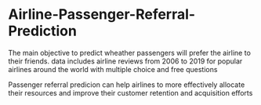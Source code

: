 # Airline-Passenger-Referral-Prediction
The main objective to predict wheather passengers will prefer the airline to their friends.
data includes airline reviews from 2006 to 2019 for popular airlines around the world with multiple choice and free questions

Passenger referral predicion can help airlines to more effectively allocate their resources and improve their customer retention and acquisition efforts
